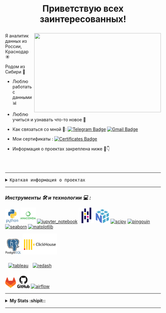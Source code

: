 <h1 align="center">

Приветствую всех заинтересованных!
<!--<img src="https://github.com/blackcater/blackcater/raw/main/images/Hi.gif" height="50"/>[![Typing SVG](https://readme-typing-svg.demolab.com?font=Fira+Code&size=30&duration=1000&pause=1500&color=2775F7&center=true&vCenter=true&width=300&lines=Hello+there!+%F0%9F%8C%8E)](https://git.io/typing-svg)
 -->
</a></h1>

<p>
<img src="https://media1.giphy.com/media/3oKIPEqDGUULpEU0aQ/giphy.gif?cid=ecf05e47ir6ekkmdon8aaovslbkpixlqukhr7k0alepegs41&ep=v1_gifs_search&rid=giphy.gif&ct=g" align="right" width="410" height="255"/>

   Я аналитик данных из России, Краснодар ☀️ <!-- I am a Product/Data Analyst from Russia, Krasnodar. -->

Родом из Сибири 🏡 <!--Originally from Siberia--> 


- Люблю работать с данными 📊 <!--Love working with data--> 

- Люблю учиться и узнавать что-то новое 📖 <!--Like to study and learn new things--> 

- Как связаться со мной <!--How to contact me--> 📱: [![Telegram Badge](https://img.shields.io/badge/-Telegram-blue?style=flat&logo=Telegram&logoColor=white)](https://t.me/IvanoVladimir28)</a>
  [![Gmail Badge](https://img.shields.io/badge/-@Mail-red?style=flat&logo=Gmail&logoColor=yellow)](mailto:volody28ivanov@yandex.ru)

- Мои сертификаты : <!--All my--> [![Certificates Badge](https://img.shields.io/badge/-certificates-9cf?style=flat&logo=Checkmarx&logoColor=black)](https://disk.yandex.ru/d/8DKv170csv6AHw)

 - Информация о проектах закреплена ниже <!--Last projects are pinned to down bellow--> 📑👇

<!--  My [![Tableau Badge](https://img.shields.io/badge/-Tableau-informational?style=flat&logo=Tableau&logoColor=white)](https://public.tableau.com/app/profile/vladimir.ivanov6806) dashboards. 
 -->
</p>

<br><br>

---

<details>
<summary> <kbd>Краткая информация о проектах</kbd> </summary><br>

***Название*** | ***Описание***| ***Стек***
:-:|:-:|:-: 
[E-commerce](https://github.com/IvanoVladimir/karpov_courses/tree/main/Interim_Project 'Ссылка на проект')| Предварительное исследование данных о совершенных покупках пользователей, решения и ответы на ряд вопросов | Python – pandas, seaborn, matplotlib, numpy, datetime; Jupyter Notebook.
[Mobile games](https://github.com/IvanoVladimir/karpov_courses/tree/main/Interim_Project 'Ссылка на проект')| Предварительное исследование данных о совершенных покупках пользователей, решения и ответы на ряд вопросов | Python – pandas, seaborn, os, pingouin, requests, datetime, scipy, urllib; Jupyter Notebook.
[Marketing metrics](https://github.com/IvanoVladimir/karpov_courses/tree/main/SQL_project 'Ссылка на проект')| Оценка результатов двух прошедших рекламных компаний с помощью метрик, которые покажут эффективность превлечения пользователей в приложение по доставке продуктов.  | Python; Jupyter Notebook; SQL - PostgreSQL, Redash.

</details>

---

***<h3 align="left"> Инструменты 🛠 и технологии 💻 <!--Tools  & Technologies--> :</h3>*** 

<div>

  <a href='https://www.python.org/'><img src="https://github.com/devicons/devicon/blob/master/icons/python/python-original-wordmark.svg" title="python" width="45" height="45"/></a>
  <a href='https://www.anaconda.com/'><img src="https://github.com/devicons/devicon/blob/master/icons/anaconda/anaconda-original-wordmark.svg" title="Anaconda" width="50" height="50"/></a>
  <a href='https://jupyter.org/'><img src="https://upload.wikimedia.org/wikipedia/commons/3/38/Jupyter_logo.svg" title="jupyter_notebook" alt="jupyter_notebook"  height="47"/></a>
  <a href='https://pandas.pydata.org/'><img src="https://raw.githubusercontent.com/devicons/devicon/2ae2a900d2f041da66e950e4d48052658d850630/icons/pandas/pandas-original.svg" title="pandas" alt="pandas" width="50" height="50"/></a>
  <a href='https://numpy.org/'><img src="https://raw.githubusercontent.com/devicons/devicon/master/icons/numpy/numpy-original.svg" title="numpy" alt="numpy" width="45" height="45"/></a>
  <a href='https://scipy.org/'><img src="https://scipy.org/images/logo.svg" title="scipy" alt="scipy" width="45" height="45"/></a>
  <a href='https://pingouin-stats.org/build/html/index.html'><img src="https://pingouin-stats.org/build/html/_static/pingouin.png" title="pingouin" alt="pingouin" width="45" height="45"/></a>
  <a href='https://seaborn.pydata.org/'><img src="https://seaborn.pydata.org/_images/logo-mark-lightbg.svg" title="seaborn" alt="seaborn" width="50" height="50"/></a>
  <a href='https://matplotlib.org/'><img src="https://matplotlib.org/stable/_images/sphx_glr_logos2_001.png" title="matplotlib" alt="matplotlib" width="45" height="45"/></a>

</a> <p align="left">

  <a href='https://www.postgresql.org/'><img src="https://raw.githubusercontent.com/devicons/devicon/master/icons/postgresql/postgresql-original-wordmark.svg" title="postgresql" alt="postgresql" width="52" height="52"/></a>
  <a href='https://clickhouse.com/'><img src="https://raw.githubusercontent.com/ClickHouse/clickhouse-presentations/master/images/logo-200x120.png" title="clickHouse" alt="clickHouse" height="67"/></a>

</a> <p align="left"> 

  <a href="https://www.tableau.com/" target="_blank"><img style="margin: 10px" src="https://profilinator.rishav.dev/skills-assets/tableau.svg" title="tableau" alt="tableau" width="40 "/></a>
  <a href='https://redash.io/'><img src="https://www.vectorlogo.zone/logos/redashio/redashio-icon.svg" title="redash" alt="redash"  height="42"/></a>

</a> <p align="left">

  <a href='https://about.gitlab.com/'><img src="https://github.com/badges/shields/blob/master/logo/gitlab.svg" title="gitLab" alt="gitLab" width="35" /></a>
  <a href='https://github.com/'><img src="https://github.com/devicons/devicon/blob/master/icons/github/github-original-wordmark.svg" title="GitHub" width="40" height="40"/></a>
  <a href='https://airflow.apache.org/'><img src="https://upload.wikimedia.org/wikipedia/commons/d/de/AirflowLogo.png" title="airflow" alt="airflow"  height="32"/></a>

</div>

---

<details>
  <summary><b>My Stats :shipit::</b></summary>

| <a href="https://github.com/anuraghazra/github-readme-stats"><img align="center" src="https://github-readme-stats.vercel.app/api/top-langs?username=IvanoVladimir&show_icons=true&layout=compact&langs_count=8&hide=jupyter%20notebook&exclude_repo=IvanoVladimir&hide_border=true&theme=flag-india" alt="stats" /></a> | <a href="https://git.io/streak-stats"><img align="center" src="https://github-readme-streak-stats.herokuapp.com/?user=IvanoVladimir&hide_border=true" alt="stats" /></a></a> |
| - | - |


| <a href="https://github.com/anuraghazra/github-readme-stats"><img align="center" src="https://github-readme-stats.vercel.app/api?username=IvanoVladimir&show_icons=true&hide_border=true&include_all_commits=true&theme=flag-india&hide=contribs" /> | <a href="https://github.com/ryo-ma/github-profile-trophy"><img align="center" src="https://github-profile-trophy.vercel.app/?username=IvanoVladimir&theme=flat&row=2&column=3&margin-w=11.47&margin-h=11.47" /></a> |
| - | - |

</details>

---

<div id="counter" align="left">
<img src="https://komarev.com/ghpvc/?username=IvanoVladimir&style=flat-square&color=green" alt=""/>
  </a>
</div>
